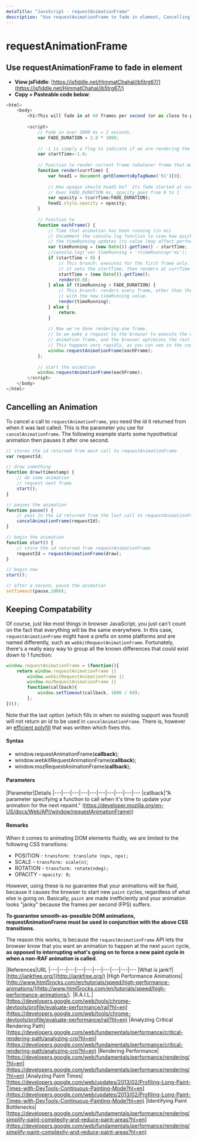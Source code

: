 ```yaml
---
metaTitle: "JavsScript - requestAnimationFrame"
description: "Use requestAnimationFrame to fade in element, Cancelling an Animation, Keeping Compatability"
---
```


# requestAnimationFrame



## Use requestAnimationFrame to fade in element


- **View jsFiddle**: [https://jsfiddle.net/HimmatChahal/jb5trg67/](https://jsfiddle.net/HimmatChahal/jb5trg67/)
- **Copy + Pasteable code below**:

```js
<html>
    <body>
        <h1>This will fade in at 60 frames per second (or as close to possible as your hardware allows)</h1>
        
        <script>
            // Fade in over 2000 ms = 2 seconds.
            var FADE_DURATION = 2.0 * 1000; 
            
            // -1 is simply a flag to indicate if we are rendering the very 1st frame
            var startTime=-1.0; 
            
            // Function to render current frame (whatever frame that may be)
            function render(currTime) { 
                var head1 = document.getElementsByTagName('h1')[0]; 
            
                // How opaque should head1 be?  Its fade started at currTime=0.
                // Over FADE_DURATION ms, opacity goes from 0 to 1
                var opacity = (currTime/FADE_DURATION);
                head1.style.opacity = opacity;
            }
            
            // Function to 
            function eachFrame() {
                // Time that animation has been running (in ms)
                // Uncomment the console.log function to view how quickly 
                // the timeRunning updates its value (may affect performance)
                var timeRunning = (new Date()).getTime() - startTime;
                //console.log('var timeRunning = '+timeRunning+'ms');
                if (startTime < 0) {
                    // This branch: executes for the first frame only.
                    // it sets the startTime, then renders at currTime = 0.0
                    startTime = (new Date()).getTime();
                    render(0.0);
                } else if (timeRunning < FADE_DURATION) {
                    // This branch: renders every frame, other than the 1st frame,
                    // with the new timeRunning value.
                    render(timeRunning);
                } else {
                    return;
                }
            
                // Now we're done rendering one frame.
                // So we make a request to the browser to execute the next
                // animation frame, and the browser optimizes the rest.
                // This happens very rapidly, as you can see in the console.log();
                window.requestAnimationFrame(eachFrame);
            };
            
            // start the animation
            window.requestAnimationFrame(eachFrame);    
        </script>
    </body>
</html>

```



## Cancelling an Animation


To cancel a call to `requestAnimationFrame`, you need the id it returned from when it was last called.  This is the parameter you use for `cancelAnimationFrame`.  The following example starts some hypothetical animation then pauses it after one second.

```js
// stores the id returned from each call to requestAnimationFrame
var requestId;

// draw something
function draw(timestamp) {
    // do some animation
    // request next frame
    start();
}

// pauses the animation
function pause() {
    // pass in the id returned from the last call to requestAnimationFrame
    cancelAnimationFrame(requestId);
}

// begin the animation
function start() {
    // store the id returned from requestAnimationFrame
    requestId = requestAnimationFrame(draw);
}

// begin now
start();

// after a second, pause the animation
setTimeout(pause,1000);

```



## Keeping Compatability


Of course, just like most things in browser JavaScript, you just can't count on the fact that everything will be the same everywhere. In this case, `requestAnimationFrame` might have a prefix on some platforms and are named differently, such as `webkitRequestAnimationFrame`. Fortunately, there's a really easy way to group all the known differences that could exist down to 1 function:

```js
window.requestAnimationFrame = (function(){
    return window.requestAnimationFrame ||
        window.webkitRequestAnimationFrame ||
        window.mozRequestAnimationFrame ||
        function(callback){
            window.setTimeout(callback, 1000 / 60);
        };
})();

```

Note that the last option (which fills in when no existing support was found) will not return an id to be used in `cancelAnimationFrame`. There is, however an [efficient polyfill](https://gist.github.com/paulirish/1579671) that was written which fixes this.



#### Syntax


- window.requestAnimationFrame(**callback**);
- window.webkitRequestAnimationFrame(**callback**);
- window.mozRequestAnimationFrame(**callback**);



#### Parameters


|Parameter|Details
|---|---|---|---|---|---|---|---|---|---
|callback|"A parameter specifying a function to call when it's time to update your animation for the next repaint." ([https://developer.mozilla.org/en-US/docs/Web/API/window/requestAnimationFrame)](https://developer.mozilla.org/en-US/docs/Web/API/window/requestAnimationFrame))



#### Remarks


When it comes to animating DOM elements fluidly, we are limited to the following CSS transitions:

- POSITION - `transform: translate (npx, npx);`
- SCALE - `transform: scale(n)`;
- ROTATION - `transform: rotate(ndeg);`
- OPACITY - `opacity: 0;`

However, using these is no guarantee that your animations will be fluid, because it causes the browser to start new `paint` cycles, regardless of what else is going on. Basically, `paint` are made inefficiently and your animation looks "janky" because the frames per second (FPS) suffers.

**To guarantee smooth-as-possible DOM animations, requestAnimationFrame must be used in conjunction with the above CSS transitions.**

The reason this works, is because the `requestAnimationFrame` API lets the browser know that you want an animation to happen at the next `paint` cycle, **as opposed to interrupting what's going on to force a new paint cycle in when a non-RAF animation is called**.

|References|URL
|---|---|---|---|---|---|---|---|---|---
|What is jank?|[http://jankfree.org/](http://jankfree.org/)
|High Performance Animations|[http://www.html5rocks.com/en/tutorials/speed/high-performance-animations/](http://www.html5rocks.com/en/tutorials/speed/high-performance-animations/).
|R.A.I.L.|[https://developers.google.com/web/tools/chrome-devtools/profile/evaluate-performance/rail?hl=en](https://developers.google.com/web/tools/chrome-devtools/profile/evaluate-performance/rail?hl=en)
|Analyzing Critical Rendering Path|[https://developers.google.com/web/fundamentals/performance/critical-rendering-path/analyzing-crp?hl=en](https://developers.google.com/web/fundamentals/performance/critical-rendering-path/analyzing-crp?hl=en)
|Rendering Performance|[https://developers.google.com/web/fundamentals/performance/rendering/?hl=en](https://developers.google.com/web/fundamentals/performance/rendering/?hl=en)
|Analyzing Paint Times|[https://developers.google.com/web/updates/2013/02/Profiling-Long-Paint-Times-with-DevTools-Continuous-Painting-Mode?hl=en](https://developers.google.com/web/updates/2013/02/Profiling-Long-Paint-Times-with-DevTools-Continuous-Painting-Mode?hl=en)
|Identifying Paint Bottlenecks|[https://developers.google.com/web/fundamentals/performance/rendering/simplify-paint-complexity-and-reduce-paint-areas?hl=en](https://developers.google.com/web/fundamentals/performance/rendering/simplify-paint-complexity-and-reduce-paint-areas?hl=en)

